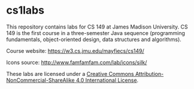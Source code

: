 # cs1labs

This repository contains labs for CS 149 at James Madison University.
CS 149 is the first course in a three-semester Java sequence (programming fundamentals, object-oriented design, data structures and algorithms).

Course website: https://w3.cs.jmu.edu/mayfiecs/cs149/

Icons source: http://www.famfamfam.com/lab/icons/silk/

These labs are licensed under a [Creative Commons Attribution-NonCommercial-ShareAlike 4.0 International License](http://creativecommons.org/licenses/by-nc-sa/4.0/).
